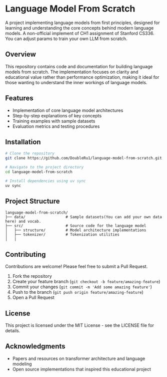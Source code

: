# Language Model From Scratch

A project implementing language models from first principles, designed for learning and understanding the core concepts behind modern language models.
A non-official implement of CH1 assignment of Stanford CS336.
You can adjust params to train your own LLM from scratch.


## Overview

This repository contains code and documentation for building language models from scratch. The implementation focuses on clarity and educational value rather than performance optimization, making it ideal for those wanting to understand the inner workings of language models.

## Features

- Implementation of core language model architectures
- Step-by-step explanations of key concepts
- Training examples with sample datasets
- Evaluation metrics and testing procedures

## Installation

```bash
# Clone the repository
git clone https://github.com/DoubleRu1/language-model-from-scratch.git

# Navigate to the project directory
cd language-model-from-scratch

# Install dependencies using uv sync
uv sync
```

## Project Structure

```
language-model-from-scratch/
├── data/                  # Sample datasets(You can add your own data here) and vocab.
├── src/                   # Source code for the language model
│   ├── structure/         # Model architecture implementations
│   ├── tokenizer/         # Tokenization utilities
│   |
```


## Contributing

Contributions are welcome! Please feel free to submit a Pull Request.

1. Fork the repository
2. Create your feature branch (`git checkout -b feature/amazing-feature`)
3. Commit your changes (`git commit -m 'Add some amazing feature'`)
4. Push to the branch (`git push origin feature/amazing-feature`)
5. Open a Pull Request

## License

This project is licensed under the MIT License - see the LICENSE file for details.

## Acknowledgments

- Papers and resources on transformer architecture and language modeling
- Open source implementations that inspired this educational project
